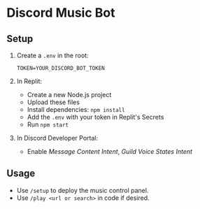 # Discord Music Bot

## Setup

1. Create a `.env` in the root:
   ```
   TOKEN=YOUR_DISCORD_BOT_TOKEN
   ```
2. In Replit:
   - Create a new Node.js project
   - Upload these files
   - Install dependencies: `npm install`
   - Add the `.env` with your token in Replit's Secrets
   - Run `npm start`

3. In Discord Developer Portal:
   - Enable *Message Content Intent*, *Guild Voice States Intent*

## Usage

- Use `/setup` to deploy the music control panel.
- Use `/play <url or search>` in code if desired.